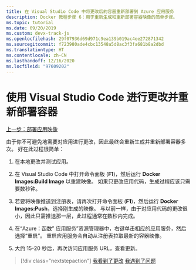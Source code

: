 ```yaml
---
title: 在 Visual Studio Code 中将更改后的容器重新部署到 Azure 应用服务
description: Docker 教程步骤 6：用于重新生成和重新部署容器映像的简单步骤。
ms.topic: tutorial
ms.date: 09/20/2019
ms.custom: devx-track-js
ms.openlocfilehash: 29f07936d69d971c9ea139b019ac4ee272871342
ms.sourcegitcommit: f723980ade4cbc13548a5d8ac3f3fa681b8a2dbd
ms.translationtype: HT
ms.contentlocale: zh-CN
ms.lasthandoff: 12/16/2020
ms.locfileid: "97609202"
---
```

# <a name="make-changes-and-redeploy-a-container-using-visual-studio-code"></a>使用 Visual Studio Code 进行更改并重新部署容器

[上一步：部署应用映像](tutorial-vscode-docker-node-05.md)

由于你不可避免地需要对应用进行更改，因此最终会重新生成并重新部署容器多次。 好在此过程很简单：

1. 在本地更改并测试应用。

1. 在 Visual Studio Code 中打开命令面板  (**F1**)，然后运行 **Docker Images:Build Image** 以重建映像。 如果只更改应用代码，生成过程应该只需要数秒钟。

1. 若要将映像推送到注册表，请再次打开命令面板  (**F1**)，然后运行 **Docker Images:Push**，选择刚生成的映像。 与以前一样，由于对应用代码的更改很小，因此只需推送那一层，此过程通常在数秒内完成。

1. 在“Azure：函数”  应用服务”资源管理器中，右键单击相应的应用服务，然后选择“重启”。  重启应用服务会自动从注册表拉取最新的容器映像。

1. 大约 15-20 秒后，再次访问应用服务 URL，查看更新。

> [!div class="nextstepaction"]
> [我看到了更改](tutorial-vscode-docker-node-07.md) [我遇到了问题](https://www.research.net/r/PWZWZ52?tutorial=node-deployment-docker-extension&step=deploy-changes)
